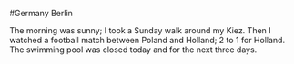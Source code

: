 #Germany Berlin

The morning was sunny; I took a Sunday walk around my Kiez.
Then I watched a football match between Poland and Holland; 2 to 1 for Holland.
The swimming pool was closed today and for the next three days.
